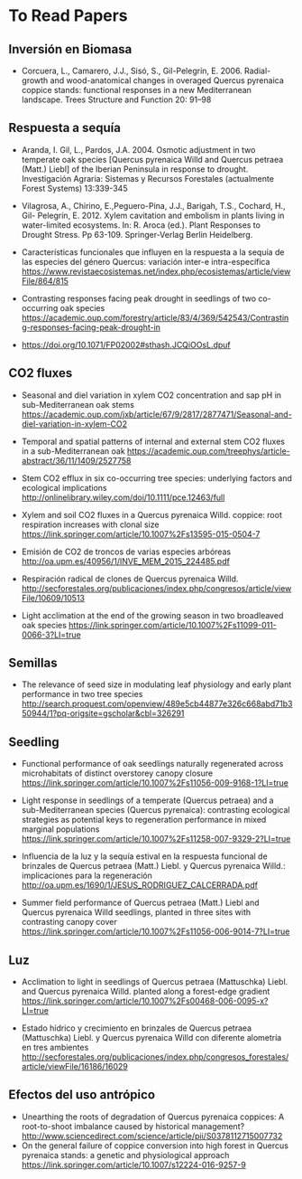 # To Read Papers 

## Inversión en Biomasa

* Corcuera, L., Camarero, J.J., Sisó, S., Gil-Pelegrín, E. 2006. Radial-growth and wood-anatomical changes in overaged Quercus pyrenaica coppice stands: functional responses in a new Mediterranean landscape. Trees Structure and Function 20: 91–98


## Respuesta a sequía

* Aranda, I. Gil, L., Pardos, J.A. 2004. Osmotic adjustment in two temperate oak species [Quercus pyrenaica Willd and Quercus petraea (Matt.) Liebl] of the Iberian Peninsula in response to drought. Investigación Agraria: Sistemas y Recursos Forestales (actualmente Forest Systems) 13:339-345

* Vilagrosa, A., Chirino, E.,Peguero-Pina, J.J., Barigah, T.S., Cochard, H., Gil- Pelegrín, E. 2012. Xylem cavitation and embolism in plants living in water-limited ecosystems. In: R. Aroca (ed.). Plant Responses to Drought Stress. Pp 63-109. Springer-Verlag Berlin Heidelberg.

* Características funcionales que influyen en la respuesta a la sequía de las especies del género Quercus: variación inter-e intra-específica https://www.revistaecosistemas.net/index.php/ecosistemas/article/viewFile/864/815 

* Contrasting responses facing peak drought in seedlings of two co-occurring oak species  https://academic.oup.com/forestry/article/83/4/369/542543/Contrasting-responses-facing-peak-drought-in 

* https://doi.org/10.1071/FP02002#sthash.JCQiOOsL.dpuf 

## CO2 fluxes 

* Seasonal and diel variation in xylem CO2 concentration and sap pH in sub-Mediterranean oak stems https://academic.oup.com/jxb/article/67/9/2817/2877471/Seasonal-and-diel-variation-in-xylem-CO2 

* Temporal and spatial patterns of internal and external stem CO2 fluxes in a sub-Mediterranean oak https://academic.oup.com/treephys/article-abstract/36/11/1409/2527758 

* Stem CO2 efflux in six co-occurring tree species: underlying factors and ecological implications http://onlinelibrary.wiley.com/doi/10.1111/pce.12463/full 

* Xylem and soil CO2 fluxes in a Quercus pyrenaica Willd. coppice: root respiration increases with clonal size
https://link.springer.com/article/10.1007%2Fs13595-015-0504-7 

* Emisión de CO2 de troncos de varias especies arbóreas http://oa.upm.es/40956/1/INVE_MEM_2015_224485.pdf

* Respiración radical de clones de Quercus pyrenaica Willd. http://secforestales.org/publicaciones/index.php/congresos/article/viewFile/10609/10513 

* Light acclimation at the end of the growing season in two broadleaved oak species https://link.springer.com/article/10.1007%2Fs11099-011-0066-3?LI=true 

## Semillas
* The relevance of seed size in modulating leaf physiology and early plant performance in two tree species 
http://search.proquest.com/openview/489e5cb44877e326c668abd71b350944/1?pq-origsite=gscholar&cbl=326291 

## Seedling 
* Functional performance of oak seedlings naturally regenerated across microhabitats of distinct overstorey canopy closure https://link.springer.com/article/10.1007%2Fs11056-009-9168-1?LI=true 

* Light response in seedlings of a temperate (Quercus petraea) and a sub-Mediterranean species (Quercus pyrenaica): contrasting ecological strategies as potential keys to regeneration performance in mixed marginal populations https://link.springer.com/article/10.1007%2Fs11258-007-9329-2?LI=true 

* Influencia de la luz y la sequía estival en la respuesta funcional de brinzales de Quercus petraea (Matt.) Liebl. y Quercus pyrenaica Willd.: implicaciones para la regeneración http://oa.upm.es/1690/1/JESUS_RODRIGUEZ_CALCERRADA.pdf 

* Summer field performance of Quercus petraea (Matt.) Liebl and Quercus pyrenaica Willd seedlings, planted in three sites with contrasting canopy cover https://link.springer.com/article/10.1007%2Fs11056-006-9014-7?LI=true 

## Luz 
* Acclimation to light in seedlings of Quercus petraea (Mattuschka) Liebl. and Quercus pyrenaica Willd. planted along a forest-edge gradient https://link.springer.com/article/10.1007%2Fs00468-006-0095-x?LI=true 

* Estado hídrico y crecimiento en brinzales de Quercus petraea (Mattuschka) Liebl. y Quercus pyrenaica Willd con diferente alometría en tres ambientes http://secforestales.org/publicaciones/index.php/congresos_forestales/article/viewFile/16186/16029 

## Efectos del uso antrópico 
* Unearthing the roots of degradation of Quercus pyrenaica coppices: A root-to-shoot imbalance caused by historical management? http://www.sciencedirect.com/science/article/pii/S0378112715007732 
* On the general failure of coppice conversion into high forest in Quercus pyrenaica stands: a genetic and physiological approach https://link.springer.com/article/10.1007/s12224-016-9257-9 
